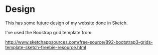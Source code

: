 # Design

This has some future design of my website done in Sketch.

I've used the Boostrap grid template from:

http://www.sketchappsources.com/free-source/892-bootstrap3-grids-template-sketch-freebie-resource.html
